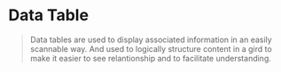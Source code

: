 # Data Table

> Data tables are used to display associated information in an easily scannable way. And used to logically structure content in a gird to make it easier to see relantionship and to facilitate understanding.
